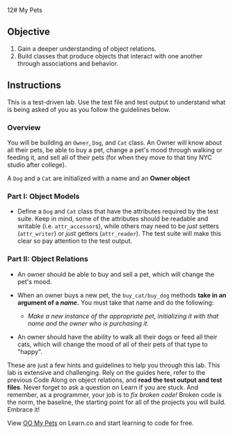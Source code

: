 12# My Pets

## Objective

1.  Gain a deeper understanding of object relations.
2.  Build classes that produce objects that interact with one another through
    associations and behavior.

## Instructions

This is a test-driven lab. Use the test file and test output to understand what
is being asked of you as you follow the guidelines below.

### Overview

You will be building an `Owner`, `Dog`, and `Cat` class. An Owner will
know about all their pets, be able to buy a pet, change a pet's mood through
walking or feeding it, and sell all of their pets (for when they
move to that tiny NYC studio after college).

A `Dog` and a `Cat` are initialized with a name and an **Owner object**

### Part I: Object Models

- Define a `Dog` and `Cat` class that have the attributes required by the
  test suite. Keep in mind, some of the attributes should be readable and writable
  (i.e. `attr_accessor`s), while others may need to be _just_ setters
  (`attr_writer`) or _just_ getters (`attr_reader`). The test suite will make this
  clear so pay attention to the test output.

### Part II: Object Relations

- An owner should be able to buy and sell a pet, which will change the pet's mood.

- When an owner buys a new pet, the `buy_cat/buy_dog` methods **take in an
  argument of a _name_.** You must take that name and do the following:

  - _Make a new instance of the appropriate pet, initializing it with that name
    and the owner who is purchasing it_.

- An owner should have the ability to walk all their dogs or feed all their cats, which
will change the mood of all of their pets of that type to "happy".

These are just a few hints and guidelines to help you through this lab. This lab
is extensive and challenging. Rely on the guides here, refer to the previous
Code Along on object relations, and **read the test output and test files**.
Never forget to ask a question on Learn if you are stuck. And remember, as a
programmer, your job is to _fix broken code!_ Broken code is the norm, the
baseline, the starting point for all of the projects you will build. Embrace it!

<p class='util--hide'>View <a href='https://learn.co/lessons/oo-my-pets'>OO My Pets</a> on Learn.co and start learning to code for free.</p>

